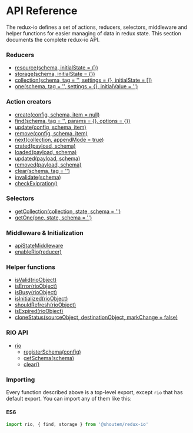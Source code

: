 # API Reference

The redux-io defines a set of actions, reducers, selectors, middleware and helper functions for easier managing
of data in redux state. This section documents the complete redux-io API.

### Reducers

* [resource(schema, initialState = {})](resouce.md)
* [storage(schema, initialState = {})](storage.md)
* [collection(schema, tag = '', settings = {}, initialState = \[\])](collection.md)
* [one(schema, tag = '', settings = {}, initialValue = '')](one.md)

### Action creators

* [create(config, schema, item = null)](create.md)
* [find(schema, tag = '', params = {}, options = {})](find.md)
* [update(config, schema, item)](update.md)
* [remove(config, schema, item)](remove.md)
* [next(collection, appendMode = true)](next.md)
* [crated(payload, schema)](created.md)
* [loaded(payload, schema)](loaded.md)
* [updated(payload, schema)](updated.md)
* [removed(payload, schema)](removed.md)
* [clear(schema, tag = '')](clear.md)
* [invalidate(schema)](invalidate.md)
* [checkExipration()](checkExpiration.md)

### Selectors

* [getCollection(collection, state, schema = '')](getCollection.md)
* [getOne(one, state, schema = '')](getOne.md)

### Middleware & Initialization

* [apiStateMiddleware](middleware.md)
* [enableRio(reducer)](enableRio.md)

### Helper functions

* [isValid(rioObject)](isValid.md)
* [isError(rioObject)](isError.md)
* [isBusy(rioObject)](isBusy.md)
* [isInitialized(rioObject)](isInitialized.md)
* [shouldRefresh(rioObject)](shouldRefresh.md)
* [isExpired(rioObject)](isExpired.md)
* [cloneStatus(sourceObject, destinationObject, markChange = false)](cloneStatus.md)

### RIO API

* [rio](rio.md)
    * [registerSchema(config)](rio.md#registerSchema)
    * [getSchema(schema)](rio.md#getSchema)
    * [clear()](rio.md#clear)

### Importing

Every function described above is a top-level export, except `rio` that has default export. You can import any of them like this:

#### ES6

```js
import rio, { find, storage } from '@shoutem/redux-io'
```
